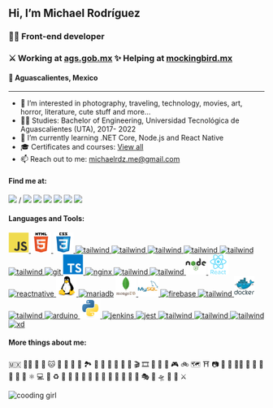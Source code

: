 ## Hi, I’m Michael Rodríguez
### 👩‍💻 Front-end developer
### ⚔️ Working at [ags.gob.mx](https://www.ags.gob.mx) ✨ Helping at [mockingbird.mx](https://www.mockingbird.mx)
#### 📍 Aguascalientes, Mexico
<!-- Eduardo Michael Rodríguez Medina -->
-------------
<!--👋 I’m a latin queer geek-->
<!--- 👩‍🎤 Pronouns: they/them/she/her -->
- 👀 I’m interested in photography, traveling, technology, movies, art, horror, literature, cute stuff and more...
- 👩‍🎓 Studies: Bachelor of Engineering, Universidad Tecnológica de Aguascalientes (UTA), 2017- 2022
- 🌱 I’m currently learning .NET Core, Node.js and React Native
- 🎓 Certificates and courses: <a href="https://drive.google.com/drive/folders/1asKgEIXCUbXyZd6GECVSH6qa0g56yWun?usp=sharing" target="_blank" rel="noreferrer">View all</a>
- 📫 Reach out to me: michaelrdz.me@gmail.com

#### Find me at:

[![](http://ags.gob.mx/sitio_imgs/oticons/icon_42_linktree.png)](https://linktr.ee/michaelrdz "linkedin.com/in/michael-rdz/") / 
[![](http://ags.gob.mx/sitio_imgs/oticons/icon_42_linkedin.png)](https://www.linkedin.com/in/michael-rdz/recent-activity/ "linkedin.com/michaelrdz_me")
[![](http://ags.gob.mx/sitio_imgs/oticons/icon_42_twitter.png)](https://twitter.com/Michaelrdz_me "twitter.com/Michaelrdz_me")
[![](http://ags.gob.mx/sitio_imgs/oticons/icon_42_facebook2.png)](https://www.facebook.com/Michaelrdz.me/ "facebook.com/michaelrdz_me")
[![](http://ags.gob.mx/sitio_imgs/oticons/icon_42_instagram.png)](https://www.instagram.com/michaelrdz_me/ "instagram.com/michaelrdz_me")
[![](http://ags.gob.mx/sitio_imgs/oticons/icon_42_pinterest.png)](https://www.pinterest.com.mx/michaelrdz_me/ "pinterest.com.mx/michaelrdz_me")
[![](http://ags.gob.mx/sitio_imgs/oticons/icon_42_gitlab.png)](https://gitlab.com/michaelrdz.me "gitlab.com/michaelrdz.me")

#### Languages and Tools:

<a href="https://developer.mozilla.org/en-US/docs/Web/JavaScript" target="_blank"
                rel="noreferrer"> <img
                    src="https://raw.githubusercontent.com/devicons/devicon/master/icons/javascript/javascript-original.svg"
                    alt="javascript" width="40" height="40" /> </a>
<a href="https://www.w3.org/html/" target="_blank" rel="noreferrer"> <img
                    src="https://raw.githubusercontent.com/devicons/devicon/master/icons/html5/html5-original-wordmark.svg"
                    alt="html5" width="40" height="40" /> </a>
<a href="https://www.w3schools.com/css/" target="_blank" rel="noreferrer"> <img
                    src="https://raw.githubusercontent.com/devicons/devicon/master/icons/css3/css3-original-wordmark.svg"
                    alt="css3" width="40" height="40" /> </a>
<a href="https://dotnet.microsoft.com/en-us/" target="_blank" rel="noreferrer"> <img
                    src="https://upload.wikimedia.org/wikipedia/commons/thumb/e/ee/.NET_Core_Logo.svg/2048px-.NET_Core_Logo.svg.png" alt="tailwind" width="40" height="40" /> </a>
<a href="https://learn.microsoft.com/es-es/dotnet/csharp/" target="_blank" rel="noreferrer"> <img
                    src="https://seeklogo.com/images/C/c-sharp-c-logo-02F17714BA-seeklogo.com.png" alt="tailwind" width="40" height="40" /> </a>
<a href="https://dotnet.microsoft.com/en-us/apps/aspnet" target="_blank" rel="noreferrer"> <img
                    src="https://www.ispirer.net/images/asp.net.logo.png" alt="tailwind" width="40" height="40" /> </a>
<a href="https://visualstudio.microsoft.com" target="_blank" rel="noreferrer"> <img
                            src="https://visualstudio.microsoft.com/wp-content/uploads/2021/10/Product-Icon.svg" alt="tailwind" width="40"
                            height="40" /> </a>
<a href="https://code.visualstudio.com/" target="_blank" rel="noreferrer"> <img
                            src="https://upload.wikimedia.org/wikipedia/commons/thumb/9/9a/Visual_Studio_Code_1.35_icon.svg/2048px-Visual_Studio_Code_1.35_icon.svg.png" alt="tailwind" width="40" height="40" /> </a>
 <a href="https://www.microsoft.com/es-mx/sql-server" target="_blank" rel="noreferrer"> <img
                    src="https://seeklogo.com/images/M/microsoft-sql-server-logo-96AF49E2B3-seeklogo.com.png" alt="tailwind" width="40"
                    height="40" /> </a>
</a> <a href="https://git-scm.com/" target="_blank" rel="noreferrer"> <img
                    src="https://www.vectorlogo.zone/logos/git-scm/git-scm-icon.svg" alt="git" width="40" height="40" /> </a>
<a href="https://www.typescriptlang.org/" target="_blank" rel="noreferrer"> <img
                    src="https://raw.githubusercontent.com/devicons/devicon/master/icons/typescript/typescript-original.svg"
                    alt="typescript" width="40" height="40" /> </a>
<a
                    href="https://www.php.net/manual/es/intro-whatis.php" target="_blank" rel="noreferrer"> <img
                        src="https://pngimg.com/uploads/php/php_PNG49.png" alt="nginx"
                        width="40" height="40" /> </a>
<a href="https://httpd.apache.org/" target="_blank" rel="noreferrer"> <img
                            src="https://usuploads.s3.amazonaws.com/itlearn360/uploads/2018/01/Apache-HTTP-Server-logo-min.png" alt="tailwind" width="40"
                            height="40" /> </a>
<a href="https://wordpress.com/es/" target="_blank" rel="noreferrer"> <img
                        src="https://upload.wikimedia.org/wikipedia/commons/thumb/9/98/WordPress_blue_logo.svg/2048px-WordPress_blue_logo.svg.png" alt="tailwind" width="40"
                        height="40" /> </a>
<a href="https://nodejs.org" target="_blank" rel="noreferrer"> <img
                    src="https://raw.githubusercontent.com/devicons/devicon/master/icons/nodejs/nodejs-original-wordmark.svg"
                    alt="nodejs" width="40" height="40" /> </a>
<a href="https://reactjs.org/" target="_blank" rel="noreferrer">
                <img src="https://raw.githubusercontent.com/devicons/devicon/master/icons/react/react-original-wordmark.svg"
                    alt="react" width="40" height="40" /> </a>
<a href="https://reactnative.dev/" target="_blank"
                rel="noreferrer"> <img src="https://reactnative.dev/img/header_logo.svg" alt="reactnative" width="40"
                    height="40" /> </a>
<a href="https://www.linux.org/" target="_blank" rel="noreferrer"> <img
                    src="https://raw.githubusercontent.com/devicons/devicon/master/icons/linux/linux-original.svg" alt="linux"
                    width="40" height="40" /> </a>
<a href="https://mariadb.org/" target="_blank" rel="noreferrer"> <img
                    src="https://www.vectorlogo.zone/logos/mariadb/mariadb-icon.svg" alt="mariadb" width="40" height="40" /></a>
<a href="https://www.mongodb.com/" target="_blank" rel="noreferrer"> <img
                    src="https://raw.githubusercontent.com/devicons/devicon/master/icons/mongodb/mongodb-original-wordmark.svg"
                    alt="mongodb" width="40" height="40" /> </a>
<a href="https://www.mysql.com/" target="_blank"
                rel="noreferrer"> <img
                    src="https://raw.githubusercontent.com/devicons/devicon/master/icons/mysql/mysql-original-wordmark.svg" alt="mysql" width="40" height="40" /> </a>
<a href="https://firebase.google.com/" target="_blank" rel="noreferrer"> <img
                    src="https://www.vectorlogo.zone/logos/firebase/firebase-icon.svg" alt="firebase" width="40" height="40" />
            </a>
<a href="https://www.postman.com/" target="_blank" rel="noreferrer"> <img
                            src="https://cdn.worldvectorlogo.com/logos/postman.svg" alt="tailwind" width="40"
                            height="40" /> </a> 
<a href="https://www.docker.com/" target="_blank" rel="noreferrer"> <img
                    src="https://raw.githubusercontent.com/devicons/devicon/master/icons/docker/docker-original-wordmark.svg"
                    alt="docker" width="40" height="40" /> </a>
<a href="https://developer.android.com/studio" target="_blank" rel="noreferrer"> <img
                        src="https://upload.wikimedia.org/wikipedia/commons/thumb/9/95/Android_Studio_Icon_3.6.svg/1900px-Android_Studio_Icon_3.6.svg.png" alt="tailwind" width="40"
                        height="40" /> </a>
<a href="https://www.arduino.cc/" target="_blank" rel="noreferrer"> <img
                    src="https://cdn.worldvectorlogo.com/logos/arduino-1.svg" alt="arduino" width="40" height="40" /> </a>
<a href="https://www.python.org" target="_blank"
                rel="noreferrer"> <img
                    src="https://raw.githubusercontent.com/devicons/devicon/master/icons/python/python-original.svg"
                    alt="python" width="40" height="40" /> </a>
<a href="https://www.jenkins.io" target="_blank"
                rel="noreferrer"> <img src="https://www.vectorlogo.zone/logos/jenkins/jenkins-icon.svg" alt="jenkins" width="40"
                    height="40" /> </a>
<a href="https://jestjs.io" target="_blank" rel="noreferrer"> <img
                    src="https://www.vectorlogo.zone/logos/jestjsio/jestjsio-icon.svg" alt="jest" width="40" height="40" /> </a>
<a href="https://developer.mozilla.org/es/docs/Glossary/SEO" target="_blank" rel="noreferrer"> <img
                            src="https://cdn-icons-png.flaticon.com/512/1378/1378598.png" alt="tailwind" width="40" height="40" /> </a>
<a href="https://support.google.com/analytics/answer/12159447?hl=en" target="_blank" rel="noreferrer"> <img
                            src="https://i.pinimg.com/originals/d3/7d/b3/d37db3088fad93362b4be86a6570d062.png" alt="tailwind" width="40" height="40" /> </a>
<a href="https://www.adobe.com/mx/products/photoshop.html" target="_blank" rel="noreferrer"> <img
                            src="https://upload.wikimedia.org/wikipedia/commons/thumb/a/af/Adobe_Photoshop_CC_icon.svg/640px-Adobe_Photoshop_CC_icon.svg.png" alt="tailwind" width="40" height="40" /> </a>
<a href="https://www.adobe.com/products/xd.html"
                target="_blank" rel="noreferrer"> <img src="https://cdn.worldvectorlogo.com/logos/adobe-xd.svg" alt="xd"
                    width="40" height="40" /> </a>


#### More things about me:

🇲🇽 🏳️‍🌈 🎃 🖖 🐱 🍂 🍄 📖 🦋 🏞 🍵 🐸 👗 🍷 👻 🍨 🎬 🎞 🧛 🧩 🐺 🎮 🚲 🗺 ⛩ 📷 🏺 🔮 🔭💀 🧸 💅 🍝 🎒 🧋 🦝 ⚛️ 💻 📱 ♻️ 🐇 🧥 🎸 🎷 🥑 🌮  🍕 🎀 🍓 🍰 🌵 🎨 🎭 🎠 🛸 🦄 💭 ⚔️

<img alt="cooding girl" src="https://miro.medium.com/max/1400/1*qdAW1TjCN57h1lbuuzvchg.gif" width="280px" />
